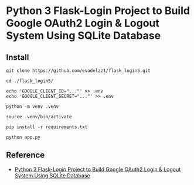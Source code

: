 # Python 3 Flask-Login Project to Build Google OAuth2 Login & Logout System Using SQLite Database

## Install

    git clone https://github.com/evadelzz1/flask_login5.git

    cd ./flask_login5/

    echo 'GOOGLE_CLIENT_ID="..."' >> .env
    echo 'GOOGLE_CLIENT_SECRET="..."' >> .env

    python -m venv .venv
    
    source .venv/bin/activate

    pip install -r requirements.txt

    python app.py

## Reference

- [Python 3 Flask-Login Project to Build Google OAuth2 Login & Logout System Using SQLite Database](https://www.youtube.com/watch?v=Z0S0VVVoTpw)
